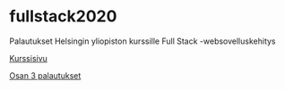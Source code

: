 # fullstack2020
Palautukset Helsingin yliopiston kurssille Full Stack -websovelluskehitys

[Kurssisivu](https://fullstack-hy2020.github.io/)

[Osan 3 palautukset](https://github.com/sinikala/fullstack2020part3)
